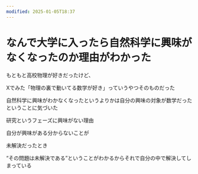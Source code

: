 ```yaml
---
modified: 2025-01-05T18:37
---
```

# なんで大学に入ったら自然科学に興味がなくなったのか理由がわかった

もともと高校物理が好きだったけど、

Xでみた「物理の裏で動いてる数学が好き」っていうやつそのものだった

自然科学に興味がわかなくなったというよりかは自分の興味の対象が数学だったということに気づいた

研究というフェーズに興味がない理由

自分が興味がある分からないことが

未解決だったとき

“その問題は未解決である”ということがわかるからそれで自分の中で解決してしまっている